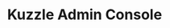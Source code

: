---
layout: full.html
algolia: true
title: Kuzzle Admin Console
description: Kuzzle Admin Console
order: 4600
---